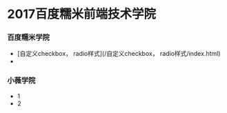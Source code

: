 # 2017百度糯米前端技术学院
### 百度糯米学院
+ [自定义checkbox， radio样式](/自定义checkbox， radio样式/index.html)
+ 

### 小薇学院
+ 1
+ 2

